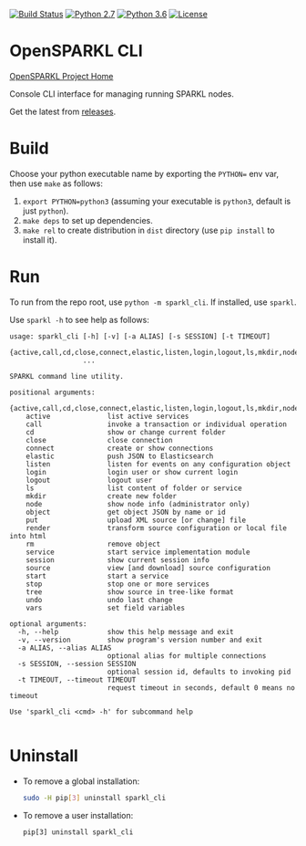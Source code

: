 
[![Build Status](https://travis-ci.com/opensparkl/sse_cli.svg?branch=master)](https://travis-ci.com/opensparkl/sse_cli)
[![Python 2.7](https://img.shields.io/badge/python-2.7-blue.svg)](https://www.python.org/downloads/release/python-270/)
[![Python 3.6](https://img.shields.io/badge/python-3.6-blue.svg)](https://www.python.org/downloads/release/python-360/)
[![License](https://img.shields.io/badge/License-Apache%202.0-blue.svg)](https://opensource.org/licenses/Apache-2.0)

# OpenSPARKL CLI
[OpenSPARKL Project Home](http://opensparkl.org)

Console CLI interface for managing running SPARKL nodes.

Get the latest from [releases](/releases).

# Build
Choose your python executable name by exporting the `PYTHON=` env var, then use `make` as follows:

1. `export PYTHON=python3` (assuming your executable is `python3`, default is just `python`).
2. `make deps` to set up dependencies.
3. `make rel` to create distribution in `dist` directory (use `pip install` to install it).

# Run
To run from the repo root, use `python -m sparkl_cli`. If installed, use `sparkl`.

Use `sparkl -h` to see help as follows:

```
usage: sparkl_cli [-h] [-v] [-a ALIAS] [-s SESSION] [-t TIMEOUT]
                  {active,call,cd,close,connect,elastic,listen,login,logout,ls,mkdir,node,object,put,render,rm,service,session,source,start,stop,tree,undo,vars}
                  ...

SPARKL command line utility.

positional arguments:
  {active,call,cd,close,connect,elastic,listen,login,logout,ls,mkdir,node,object,put,render,rm,service,session,source,start,stop,tree,undo,vars}
    active              list active services
    call                invoke a transaction or individual operation
    cd                  show or change current folder
    close               close connection
    connect             create or show connections
    elastic             push JSON to Elasticsearch
    listen              listen for events on any configuration object
    login               login user or show current login
    logout              logout user
    ls                  list content of folder or service
    mkdir               create new folder
    node                show node info (administrator only)
    object              get object JSON by name or id
    put                 upload XML source [or change] file
    render              transform source configuration or local file into html
    rm                  remove object
    service             start service implementation module
    session             show current session info
    source              view [and download] source configuration
    start               start a service
    stop                stop one or more services
    tree                show source in tree-like format
    undo                undo last change
    vars                set field variables

optional arguments:
  -h, --help            show this help message and exit
  -v, --version         show program's version number and exit
  -a ALIAS, --alias ALIAS
                        optional alias for multiple connections
  -s SESSION, --session SESSION
                        optional session id, defaults to invoking pid
  -t TIMEOUT, --timeout TIMEOUT
                        request timeout in seconds, default 0 means no timeout

Use 'sparkl_cli <cmd> -h' for subcommand help


```

# Uninstall
* To remove a global installation:
  ```bash
  sudo -H pip[3] uninstall sparkl_cli
  ```
* To remove a user installation:
  ```
  pip[3] uninstall sparkl_cli
  ```
